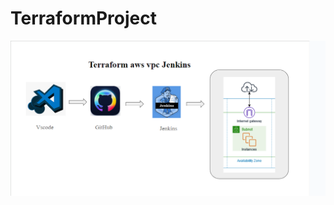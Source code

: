 # TerraformProject
![Workflow Diagram](https://github.com/RamaKrushna92/TerraformProject/blob/main/Screenshot%202024-08-13%20114537.png)

